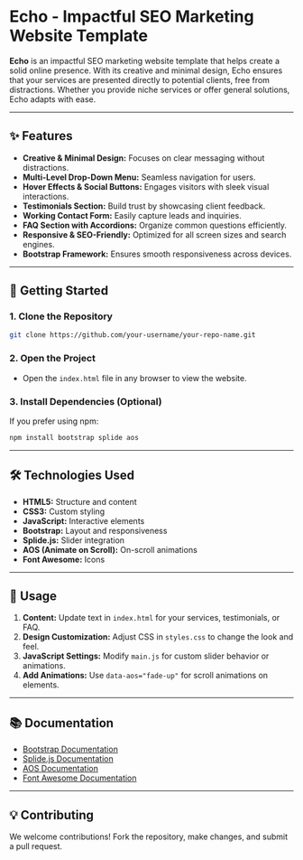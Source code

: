 # Echo - Impactful SEO Marketing Website Template  

**Echo** is an impactful SEO marketing website template that helps create a solid online presence. With its creative and minimal design, Echo ensures that your services are presented directly to potential clients, free from distractions. Whether you provide niche services or offer general solutions, Echo adapts with ease.  

---

## ✨ Features  
- **Creative & Minimal Design:** Focuses on clear messaging without distractions.  
- **Multi-Level Drop-Down Menu:** Seamless navigation for users.  
- **Hover Effects & Social Buttons:** Engages visitors with sleek visual interactions.  
- **Testimonials Section:** Build trust by showcasing client feedback.  
- **Working Contact Form:** Easily capture leads and inquiries.  
- **FAQ Section with Accordions:** Organize common questions efficiently.  
- **Responsive & SEO-Friendly:** Optimized for all screen sizes and search engines.  
- **Bootstrap Framework:** Ensures smooth responsiveness across devices.
  
---

## 🚀 Getting Started  

### 1. Clone the Repository  
```bash
git clone https://github.com/your-username/your-repo-name.git
```

### 2. Open the Project  
- Open the `index.html` file in any browser to view the website.  

### 3. Install Dependencies (Optional)  
If you prefer using npm:  
```bash
npm install bootstrap splide aos
```

---

## 🛠 Technologies Used  
- **HTML5:** Structure and content  
- **CSS3:** Custom styling  
- **JavaScript:** Interactive elements  
- **Bootstrap:** Layout and responsiveness  
- **Splide.js:** Slider integration  
- **AOS (Animate on Scroll):** On-scroll animations  
- **Font Awesome:** Icons  

---

## 🎯 Usage  
1. **Content:** Update text in `index.html` for your services, testimonials, or FAQ.  
2. **Design Customization:** Adjust CSS in `styles.css` to change the look and feel.  
3. **JavaScript Settings:** Modify `main.js` for custom slider behavior or animations.  
4. **Add Animations:** Use `data-aos="fade-up"` for scroll animations on elements.  

---

## 📚 Documentation  
- [Bootstrap Documentation](https://getbootstrap.com/docs/)  
- [Splide.js Documentation](https://splidejs.com/)  
- [AOS Documentation](https://michalsnik.github.io/aos/)  
- [Font Awesome Documentation](https://fontawesome.com/docs)  

---

## 💡 Contributing  
We welcome contributions! Fork the repository, make changes, and submit a pull request.

